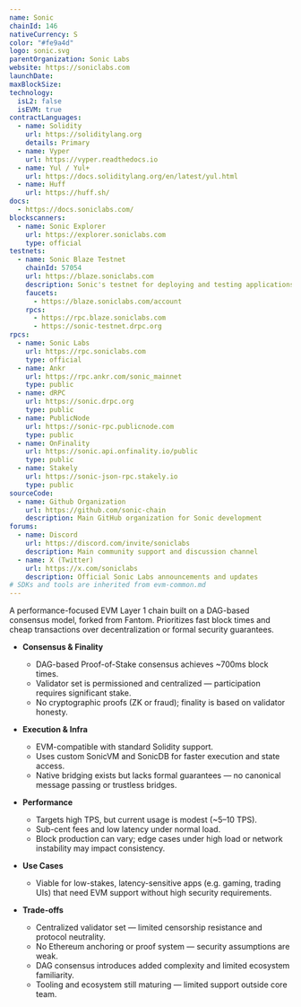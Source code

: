 ```yaml
---
name: Sonic
chainId: 146
nativeCurrency: S
color: "#fe9a4d"
logo: sonic.svg
parentOrganization: Sonic Labs
website: https://soniclabs.com
launchDate: 
maxBlockSize: 
technology:
  isL2: false
  isEVM: true
contractLanguages:
  - name: Solidity
    url: https://soliditylang.org
    details: Primary
  - name: Vyper
    url: https://vyper.readthedocs.io
  - name: Yul / Yul+
    url: https://docs.soliditylang.org/en/latest/yul.html
  - name: Huff
    url: https://huff.sh/
docs:
  - https://docs.soniclabs.com/
blockscanners:
  - name: Sonic Explorer
    url: https://explorer.soniclabs.com
    type: official
testnets:
  - name: Sonic Blaze Testnet
    chainId: 57054
    url: https://blaze.soniclabs.com
    description: Sonic's testnet for deploying and testing applications on the high-performance Sonic blockchain.
    faucets:
      - https://blaze.soniclabs.com/account
    rpcs:
      - https://rpc.blaze.soniclabs.com
      - https://sonic-testnet.drpc.org
rpcs:
  - name: Sonic Labs
    url: https://rpc.soniclabs.com
    type: official
  - name: Ankr
    url: https://rpc.ankr.com/sonic_mainnet
    type: public
  - name: dRPC
    url: https://sonic.drpc.org
    type: public
  - name: PublicNode
    url: https://sonic-rpc.publicnode.com
    type: public
  - name: OnFinality
    url: https://sonic.api.onfinality.io/public
    type: public
  - name: Stakely
    url: https://sonic-json-rpc.stakely.io
    type: public
sourceCode:
  - name: Github Organization
    url: https://github.com/sonic-chain
    description: Main GitHub organization for Sonic development
forums:
  - name: Discord
    url: https://discord.com/invite/soniclabs
    description: Main community support and discussion channel
  - name: X (Twitter)  
    url: https://x.com/soniclabs
    description: Official Sonic Labs announcements and updates
# SDKs and tools are inherited from evm-common.md
---
```


A performance-focused EVM Layer 1 chain built on a DAG-based consensus model, forked from Fantom. Prioritizes fast block times and cheap transactions over decentralization or formal security guarantees.

- **Consensus & Finality**  
  - DAG-based Proof-of-Stake consensus achieves ~700ms block times.  
  - Validator set is permissioned and centralized — participation requires significant stake.  
  - No cryptographic proofs (ZK or fraud); finality is based on validator honesty.

- **Execution & Infra**  
  - EVM-compatible with standard Solidity support.  
  - Uses custom SonicVM and SonicDB for faster execution and state access.  
  - Native bridging exists but lacks formal guarantees — no canonical message passing or trustless bridges.

- **Performance**  
  - Targets high TPS, but current usage is modest (~5–10 TPS).  
  - Sub-cent fees and low latency under normal load.  
  - Block production can vary; edge cases under high load or network instability may impact consistency.

- **Use Cases**  
  - Viable for low-stakes, latency-sensitive apps (e.g. gaming, trading UIs) that need EVM support without high security requirements.

- **Trade-offs**  
  - Centralized validator set — limited censorship resistance and protocol neutrality.  
  - No Ethereum anchoring or proof system — security assumptions are weak.  
  - DAG consensus introduces added complexity and limited ecosystem familiarity.  
  - Tooling and ecosystem still maturing — limited support outside core team.